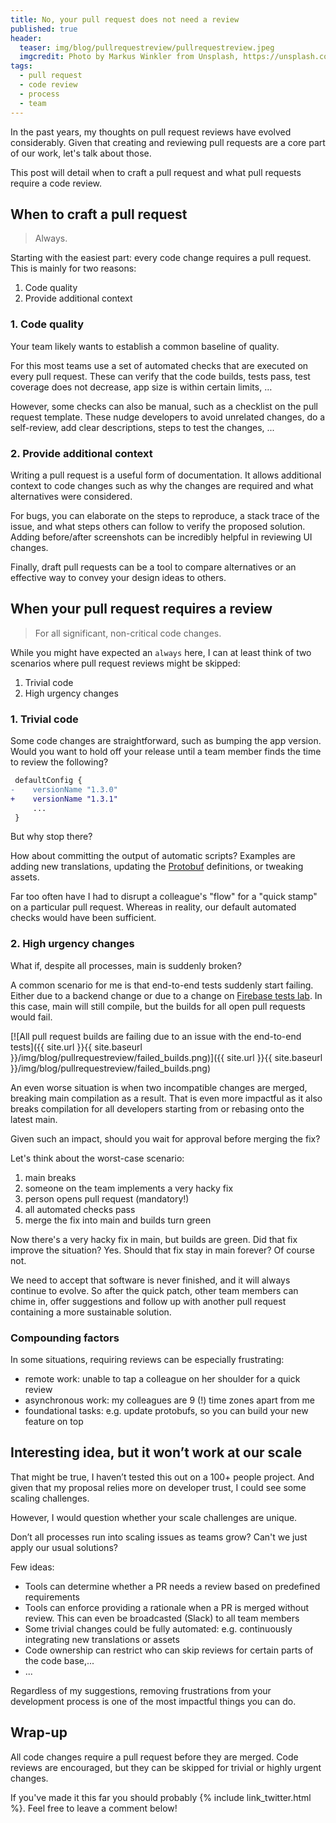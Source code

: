 ```yaml
---
title: No, your pull request does not need a review
published: true
header:
  teaser: img/blog/pullrequestreview/pullrequestreview.jpeg
  imgcredit: Photo by Markus Winkler from Unsplash, https://unsplash.com/photos/-fRAIQHKcc0, cropped and resized
tags:
  - pull request
  - code review
  - process
  - team
---
```

In the past years, my thoughts on pull request reviews have evolved considerably. Given that creating and reviewing pull requests are a core part of our work, let's talk about those.

This post will detail when to craft a pull request and what pull requests require a code review.

## When to craft a pull request
> Always.

Starting with the easiest part: every code change requires a pull request. This is mainly for two reasons:

1. Code quality
1. Provide additional context

### 1. Code quality
Your team likely wants to establish a common baseline of quality.

For this most teams use a set of automated checks that are executed on every pull request. These can verify that the code builds, tests pass, test coverage does not decrease, app size is within certain limits, …

However, some checks can also be manual, such as a checklist on the pull request template. These nudge developers to avoid unrelated changes, do a self-review, add clear descriptions, steps to test the changes, ...

### 2. Provide additional context
Writing a pull request is a useful form of documentation. It allows additional context to code changes such as why the changes are required and what alternatives were considered.

For bugs, you can elaborate on the steps to reproduce, a stack trace of the issue, and what steps others can follow to verify the proposed solution. Adding before/after screenshots can be incredibly helpful in reviewing UI changes.

Finally, draft pull requests can be a tool to compare alternatives or an effective way to convey your design ideas to others.

## When your pull request requires a review
> For all significant, non-critical code changes.

While you might have expected an `always` here, I can at least think of two scenarios where pull request reviews might be skipped:

1. Trivial code
2. High urgency changes

### 1. Trivial code
Some code changes are straightforward, such as bumping the app version. Would you want to hold off your release until a team member finds the time to review the following?

```diff
 defaultConfig {
-    versionName "1.3.0"
+    versionName "1.3.1"
     ...
 }
```

But why stop there?

How about committing the output of automatic scripts? Examples are adding new translations, updating the [Protobuf](https://developers.google.com/protocol-buffers/) definitions, or tweaking assets.

Far too often have I had to disrupt a colleague's "flow" for a "quick stamp" on a particular pull request. Whereas in reality, our default automated checks would have been sufficient.

### 2. High urgency changes
What if, despite all processes, main is suddenly broken?

A common scenario for me is that end-to-end tests suddenly start failing. Either due to a backend change or due to a change on [Firebase tests lab](https://firebase.google.com/docs/test-lab/). In this case, main will still compile, but the builds for all open pull requests would fail.

[![All pull request builds are failing due to an issue with the end-to-end tests]({{ site.url }}{{ site.baseurl }}/img/blog/pullrequestreview/failed_builds.png)]({{ site.url }}{{ site.baseurl }}/img/blog/pullrequestreview/failed_builds.png)

An even worse situation is when two incompatible changes are merged, breaking main compilation as a result. That is even more impactful as it also breaks compilation for all developers starting from or rebasing onto the latest main.

Given such an impact, should you wait for approval before merging the fix?

Let's think about the worst-case scenario:

1. main breaks
1. someone on the team implements a very hacky fix
1. person opens pull request (mandatory!)
1. all automated checks pass
1. merge the fix into main and builds turn green

Now there's a very hacky fix in main, but builds are green. Did that fix improve the situation? Yes. Should that fix stay in main forever? Of course not.

We need to accept that software is never finished, and it will always continue to evolve. So after the quick patch, other team members can chime in, offer suggestions and follow up with another pull request containing a more sustainable solution.

### Compounding factors
In some situations, requiring reviews can be especially frustrating:

- remote work: unable to tap a colleague on her shoulder for a quick review
- asynchronous work: my colleagues are 9 (!) time zones apart from me
- foundational tasks: e.g. update protobufs, so you can build your new feature on top

## Interesting idea, but it won’t work at our scale
That might be true, I haven’t tested this out on a 100+ people project. And given that my proposal relies more on developer trust, I could see some scaling challenges.

However, I would question whether your scale challenges are unique.

Don’t all processes run into scaling issues as teams grow? Can't we just apply our usual solutions?

Few ideas:

- Tools can determine whether a PR needs a review based on predefined requirements
- Tools can enforce providing a rationale when a PR is merged without review. This can even be broadcasted (Slack) to all team members
- Some trivial changes could be fully automated: e.g. continuously integrating new translations or assets
- Code ownership can restrict who can skip reviews for certain parts of the code base,...
- ...

Regardless of my suggestions, removing frustrations from your development process is one of the most impactful things you can do.

## Wrap-up
All code changes require a pull request before they are merged. Code reviews are encouraged, but they can be skipped for trivial or highly urgent changes.

If you've made it this far you should probably {% include link_twitter.html %}. Feel free to leave a comment below!

